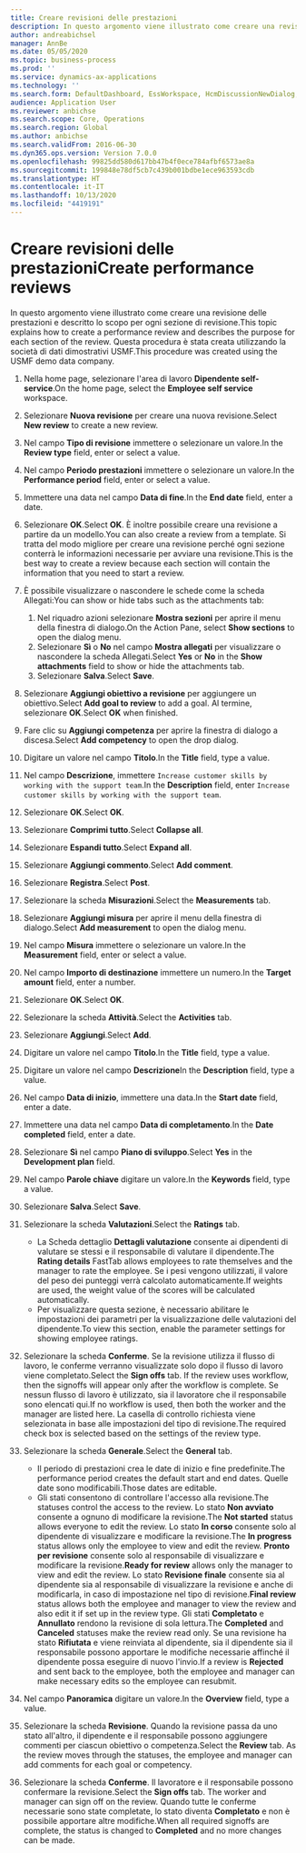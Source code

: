 ```yaml
---
title: Creare revisioni delle prestazioni
description: In questo argomento viene illustrato come creare una revisione delle prestazioni e descritto lo scopo per ogni sezione di revisione.
author: andreabichsel
manager: AnnBe
ms.date: 05/05/2020
ms.topic: business-process
ms.prod: ''
ms.service: dynamics-ax-applications
ms.technology: ''
ms.search.form: DefaultDashboard, EssWorkspace, HcmDiscussionNewDialog, HcmDiscussion, HcmDiscussionChangeSettings, HcmDiscussionAddGoalDialog, HcmTopicCreate, HcmMeasurementDetailDialog, HcmPerfJournalAdd, HcmEmployeeDevelopmentWorkspace
audience: Application User
ms.reviewer: anbichse
ms.search.scope: Core, Operations
ms.search.region: Global
ms.author: anbichse
ms.search.validFrom: 2016-06-30
ms.dyn365.ops.version: Version 7.0.0
ms.openlocfilehash: 99825dd580d617bb47b4f0ece784afbf6573ae8a
ms.sourcegitcommit: 199848e78df5cb7c439b001bdbe1ece963593cdb
ms.translationtype: HT
ms.contentlocale: it-IT
ms.lasthandoff: 10/13/2020
ms.locfileid: "4419191"
---
```

# <a name="create-performance-reviews"></a><span data-ttu-id="48260-103">Creare revisioni delle prestazioni</span><span class="sxs-lookup"><span data-stu-id="48260-103">Create performance reviews</span></span>


<span data-ttu-id="48260-104">In questo argomento viene illustrato come creare una revisione delle prestazioni e descritto lo scopo per ogni sezione di revisione.</span><span class="sxs-lookup"><span data-stu-id="48260-104">This topic explains how to create a performance review and describes the purpose for each section of the review.</span></span> <span data-ttu-id="48260-105">Questa procedura è stata creata utilizzando la società di dati dimostrativi USMF.</span><span class="sxs-lookup"><span data-stu-id="48260-105">This procedure was created using the USMF demo data company.</span></span>

1. <span data-ttu-id="48260-106">Nella home page, selezionare l'area di lavoro **Dipendente self-service**.</span><span class="sxs-lookup"><span data-stu-id="48260-106">On the home page, select the **Employee self service** workspace.</span></span>
2. <span data-ttu-id="48260-107">Selezionare **Nuova revisione** per creare una nuova revisione.</span><span class="sxs-lookup"><span data-stu-id="48260-107">Select **New review** to create a new review.</span></span>
3. <span data-ttu-id="48260-108">Nel campo **Tipo di revisione** immettere o selezionare un valore.</span><span class="sxs-lookup"><span data-stu-id="48260-108">In the **Review type** field, enter or select a value.</span></span>
4. <span data-ttu-id="48260-109">Nel campo **Periodo prestazioni** immettere o selezionare un valore.</span><span class="sxs-lookup"><span data-stu-id="48260-109">In the **Performance period** field, enter or select a value.</span></span>
5. <span data-ttu-id="48260-110">Immettere una data nel campo **Data di fine**.</span><span class="sxs-lookup"><span data-stu-id="48260-110">In the **End date** field, enter a date.</span></span>
6. <span data-ttu-id="48260-111">Selezionare **OK**.</span><span class="sxs-lookup"><span data-stu-id="48260-111">Select **OK**.</span></span> <span data-ttu-id="48260-112">È inoltre possibile creare una revisione a partire da un modello.</span><span class="sxs-lookup"><span data-stu-id="48260-112">You can also create a review from a template.</span></span> <span data-ttu-id="48260-113">Si tratta del modo migliore per creare una revisione perché ogni sezione conterrà le informazioni necessarie per avviare una revisione.</span><span class="sxs-lookup"><span data-stu-id="48260-113">This is the best way to create a review because each section will contain the information that you need to start a review.</span></span>  
7. <span data-ttu-id="48260-114">È possibile visualizzare o nascondere le schede come la scheda Allegati:</span><span class="sxs-lookup"><span data-stu-id="48260-114">You can show or hide tabs such as the attachments tab:</span></span>

    1. <span data-ttu-id="48260-115">Nel riquadro azioni selezionare **Mostra sezioni** per aprire il menu della finestra di dialogo.</span><span class="sxs-lookup"><span data-stu-id="48260-115">On the Action Pane, select **Show sections** to open the dialog menu.</span></span>
    1. <span data-ttu-id="48260-116">Selezionare **Sì** o **No** nel campo **Mostra allegati** per visualizzare o nascondere la scheda Allegati.</span><span class="sxs-lookup"><span data-stu-id="48260-116">Select **Yes** or **No** in the **Show attachments** field to show or hide the attachments tab.</span></span>
    1. <span data-ttu-id="48260-117">Selezionare **Salva**.</span><span class="sxs-lookup"><span data-stu-id="48260-117">Select **Save**.</span></span>

8. <span data-ttu-id="48260-118">Selezionare **Aggiungi obiettivo a revisione** per aggiungere un obiettivo.</span><span class="sxs-lookup"><span data-stu-id="48260-118">Select **Add goal to review** to add a goal.</span></span> <span data-ttu-id="48260-119">Al termine, selezionare **OK**.</span><span class="sxs-lookup"><span data-stu-id="48260-119">Select **OK** when finished.</span></span>
9. <span data-ttu-id="48260-120">Fare clic su **Aggiungi competenza** per aprire la finestra di dialogo a discesa.</span><span class="sxs-lookup"><span data-stu-id="48260-120">Select **Add competency** to open the drop dialog.</span></span>
10. <span data-ttu-id="48260-121">Digitare un valore nel campo **Titolo**.</span><span class="sxs-lookup"><span data-stu-id="48260-121">In the **Title** field, type a value.</span></span>
11. <span data-ttu-id="48260-122">Nel campo **Descrizione**, immettere `Increase customer skills by working with the support team`.</span><span class="sxs-lookup"><span data-stu-id="48260-122">In the **Description** field, enter `Increase customer skills by working with the support team`.</span></span>
12. <span data-ttu-id="48260-123">Selezionare **OK**.</span><span class="sxs-lookup"><span data-stu-id="48260-123">Select **OK**.</span></span>
13. <span data-ttu-id="48260-124">Selezionare **Comprimi tutto**.</span><span class="sxs-lookup"><span data-stu-id="48260-124">Select **Collapse all**.</span></span>
14. <span data-ttu-id="48260-125">Selezionare **Espandi tutto**.</span><span class="sxs-lookup"><span data-stu-id="48260-125">Select **Expand all**.</span></span>
15. <span data-ttu-id="48260-126">Selezionare **Aggiungi commento**.</span><span class="sxs-lookup"><span data-stu-id="48260-126">Select **Add comment**.</span></span>
16. <span data-ttu-id="48260-127">Selezionare **Registra**.</span><span class="sxs-lookup"><span data-stu-id="48260-127">Select **Post**.</span></span>
17. <span data-ttu-id="48260-128">Selezionare la scheda **Misurazioni**.</span><span class="sxs-lookup"><span data-stu-id="48260-128">Select the **Measurements** tab.</span></span>
18. <span data-ttu-id="48260-129">Selezionare **Aggiungi misura** per aprire il menu della finestra di dialogo.</span><span class="sxs-lookup"><span data-stu-id="48260-129">Select **Add measurement** to open the dialog menu.</span></span>
19. <span data-ttu-id="48260-130">Nel campo **Misura** immettere o selezionare un valore.</span><span class="sxs-lookup"><span data-stu-id="48260-130">In the **Measurement** field, enter or select a value.</span></span>
26. <span data-ttu-id="48260-131">Nel campo **Importo di destinazione** immettere un numero.</span><span class="sxs-lookup"><span data-stu-id="48260-131">In the **Target amount** field, enter a number.</span></span>
20. <span data-ttu-id="48260-132">Selezionare **OK**.</span><span class="sxs-lookup"><span data-stu-id="48260-132">Select **OK**.</span></span>
21. <span data-ttu-id="48260-133">Selezionare la scheda **Attività**.</span><span class="sxs-lookup"><span data-stu-id="48260-133">Select the **Activities** tab.</span></span>
22. <span data-ttu-id="48260-134">Selezionare **Aggiungi**.</span><span class="sxs-lookup"><span data-stu-id="48260-134">Select **Add**.</span></span>
23. <span data-ttu-id="48260-135">Digitare un valore nel campo **Titolo**.</span><span class="sxs-lookup"><span data-stu-id="48260-135">In the **Title** field, type a value.</span></span>
24. <span data-ttu-id="48260-136">Digitare un valore nel campo **Descrizione**</span><span class="sxs-lookup"><span data-stu-id="48260-136">In the **Description** field, type a value.</span></span>
25. <span data-ttu-id="48260-137">Nel campo **Data di inizio**, immettere una data.</span><span class="sxs-lookup"><span data-stu-id="48260-137">In the **Start date** field, enter a date.</span></span>
26. <span data-ttu-id="48260-138">Immettere una data nel campo **Data di completamento**.</span><span class="sxs-lookup"><span data-stu-id="48260-138">In the **Date completed** field, enter a date.</span></span>
27. <span data-ttu-id="48260-139">Selezionare **Sì** nel campo **Piano di sviluppo**.</span><span class="sxs-lookup"><span data-stu-id="48260-139">Select **Yes** in the **Development plan** field.</span></span>
28. <span data-ttu-id="48260-140">Nel campo **Parole chiave** digitare un valore.</span><span class="sxs-lookup"><span data-stu-id="48260-140">In the **Keywords** field, type a value.</span></span>
29. <span data-ttu-id="48260-141">Selezionare **Salva**.</span><span class="sxs-lookup"><span data-stu-id="48260-141">Select **Save**.</span></span>
30. <span data-ttu-id="48260-142">Selezionare la scheda **Valutazioni**.</span><span class="sxs-lookup"><span data-stu-id="48260-142">Select the **Ratings** tab.</span></span>  

    - <span data-ttu-id="48260-143">La Scheda dettaglio **Dettagli valutazione** consente ai dipendenti di valutare se stessi e il responsabile di valutare il dipendente.</span><span class="sxs-lookup"><span data-stu-id="48260-143">The **Rating details** FastTab allows employees to rate themselves and the manager to rate the employee.</span></span> <span data-ttu-id="48260-144">Se i pesi vengono utilizzati, il valore del peso dei punteggi verrà calcolato automaticamente.</span><span class="sxs-lookup"><span data-stu-id="48260-144">If weights are used, the weight value of the scores will be calculated automatically.</span></span>  
    - <span data-ttu-id="48260-145">Per visualizzare questa sezione, è necessario abilitare le impostazioni dei parametri per la visualizzazione delle valutazioni del dipendente.</span><span class="sxs-lookup"><span data-stu-id="48260-145">To view this section, enable the parameter settings for showing employee ratings.</span></span>  

31. <span data-ttu-id="48260-146">Selezionare la scheda **Conferme**. Se la revisione utilizza il flusso di lavoro, le conferme verranno visualizzate solo dopo il flusso di lavoro viene completato.</span><span class="sxs-lookup"><span data-stu-id="48260-146">Select the **Sign offs** tab. If the review uses workflow, then the signoffs will appear only after the workflow is complete.</span></span> <span data-ttu-id="48260-147">Se nessun flusso di lavoro è utilizzato, sia il lavoratore che il responsabile sono elencati qui.</span><span class="sxs-lookup"><span data-stu-id="48260-147">If no workflow is used, then both the worker and the manager are listed here.</span></span> <span data-ttu-id="48260-148">La casella di controllo richiesta viene selezionata in base alle impostazioni del tipo di revisione.</span><span class="sxs-lookup"><span data-stu-id="48260-148">The required check box is selected based on the settings of the review type.</span></span>  
32. <span data-ttu-id="48260-149">Selezionare la scheda **Generale**.</span><span class="sxs-lookup"><span data-stu-id="48260-149">Select the **General** tab.</span></span>

    - <span data-ttu-id="48260-150">Il periodo di prestazioni crea le date di inizio e fine predefinite.</span><span class="sxs-lookup"><span data-stu-id="48260-150">The performance period creates the default start and end dates.</span></span> <span data-ttu-id="48260-151">Quelle date sono modificabili.</span><span class="sxs-lookup"><span data-stu-id="48260-151">Those dates are editable.</span></span>  
    - <span data-ttu-id="48260-152">Gli stati consentono di controllare l'accesso alla revisione.</span><span class="sxs-lookup"><span data-stu-id="48260-152">The statuses control the access to the review.</span></span> <span data-ttu-id="48260-153">Lo stato **Non avviato** consente a ognuno di modificare la revisione.</span><span class="sxs-lookup"><span data-stu-id="48260-153">The **Not started** status allows everyone to edit the review.</span></span> <span data-ttu-id="48260-154">Lo stato **In corso** consente solo al dipendente di visualizzare e modificare la revisione.</span><span class="sxs-lookup"><span data-stu-id="48260-154">The **In progress** status allows only the employee to view and edit the review.</span></span> <span data-ttu-id="48260-155">**Pronto per revisione** consente solo al responsabile di visualizzare e modificare la revisione.</span><span class="sxs-lookup"><span data-stu-id="48260-155">**Ready for review** allows only the manager to view and edit the review.</span></span> <span data-ttu-id="48260-156">Lo stato **Revisione finale** consente sia al dipendente sia al responsabile di visualizzare la revisione e anche di modificarla, in caso di impostazione nel tipo di revisione.</span><span class="sxs-lookup"><span data-stu-id="48260-156">**Final review** status allows both the employee and manager to view the review and also edit it if set up in the review type.</span></span> <span data-ttu-id="48260-157">Gli stati **Completato** e **Annullato** rendono la revisione di sola lettura.</span><span class="sxs-lookup"><span data-stu-id="48260-157">The **Completed** and **Canceled** statuses make the review read only.</span></span> <span data-ttu-id="48260-158">Se una revisione ha stato **Rifiutata** e viene reinviata al dipendente, sia il dipendente sia il responsabile possono apportare le modifiche necessarie affinché il dipendente possa eseguire di nuovo l'invio.</span><span class="sxs-lookup"><span data-stu-id="48260-158">If a review is **Rejected** and sent back to the employee, both the employee and manager can make necessary edits so the employee can resubmit.</span></span>

33. <span data-ttu-id="48260-159">Nel campo **Panoramica** digitare un valore.</span><span class="sxs-lookup"><span data-stu-id="48260-159">In the **Overview** field, type a value.</span></span>
34. <span data-ttu-id="48260-160">Selezionare la scheda **Revisione**. Quando la revisione passa da uno stato all'altro, il dipendente e il responsabile possono aggiungere commenti per ciascun obiettivo o competenza.</span><span class="sxs-lookup"><span data-stu-id="48260-160">Select the **Review** tab. As the review moves through the statuses, the employee and manager can add comments for each goal or competency.</span></span>  
35. <span data-ttu-id="48260-161">Selezionare la scheda **Conferme**. Il lavoratore e il responsabile possono confermare la revisione.</span><span class="sxs-lookup"><span data-stu-id="48260-161">Select the **Sign offs** tab. The worker and manager can sign off on the review.</span></span> <span data-ttu-id="48260-162">Quando tutte le conferme necessarie sono state completate, lo stato diventa **Completato** e non è possibile apportare altre modifiche.</span><span class="sxs-lookup"><span data-stu-id="48260-162">When all required signoffs are complete, the status is changed to **Completed** and no more changes can be made.</span></span>  

